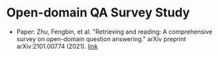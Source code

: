 # Open-domain QA Survey Study

- Paper: Zhu, Fengbin, et al. "Retrieving and reading: A comprehensive survey on open-domain question answering." arXiv preprint arXiv:2101.00774 (2021). [link](https://arxiv.org/pdf/2101.00774.pdf)
